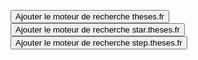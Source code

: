 <button name="button" onclick="addThesesFrSearch()">Ajouter le moteur de recherche theses.fr</button>
<button name="button" onclick="addStarSearch()">Ajouter le moteur de recherche star.theses.fr</button>
<button name="button" onclick="addStepSearch()">Ajouter le moteur de recherche step.theses.fr</button>

<script>
  function addThesesFrSearch() { 
    window.external.AddSearchProvider("https://raw.githubusercontent.com/Eonm/theses-fr-search/master/theses-fr-search.xml");
  }; 
  
  function addStarSearch() { 
    window.external.AddSearchProvider("https://raw.githubusercontent.com/Eonm/theses-fr-search/master/star-search.xml");
  };
  
  function addStepSearch() { 
    window.external.AddSearchProvider("https://raw.githubusercontent.com/Eonm/theses-fr-search/master/step-search.xml");
  };
</script>

